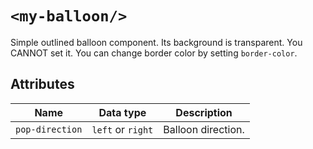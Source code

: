 # `<my-balloon/>`

Simple outlined balloon component.
Its background is transparent. You CANNOT set it.
You can change border color by setting `border-color`.

## Attributes

| Name            | Data type         | Description        |
| --------------- | ----------------- | ------------------ |
| `pop-direction` | `left` or `right` | Balloon direction. |
